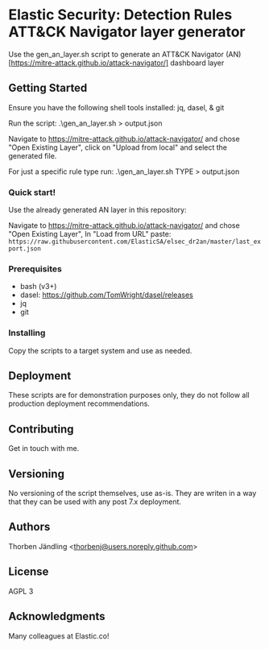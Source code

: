 # Elastic Security: Detection Rules ATT&CK Navigator layer generator

Use the gen_an_layer.sh script to generate an ATT&CK Navigator (AN) [https://mitre-attack.github.io/attack-navigator/] dashboard layer

## Getting Started

Ensure you have the following shell tools installed: jq, dasel, & git

Run the script: .\gen_an_layer.sh > output.json

Navigate to https://mitre-attack.github.io/attack-navigator/ and chose "Open Existing Layer", 
click on "Upload from local" and select the generated file.

For just a specific rule type run: .\gen_an_layer.sh TYPE > output.json

### Quick start!

Use the already generated AN layer in this repository:


Navigate to https://mitre-attack.github.io/attack-navigator/ and chose "Open Existing Layer", 
In "Load from URL" paste: `https://raw.githubusercontent.com/ElasticSA/elsec_dr2an/master/last_export.json`

### Prerequisites

 - bash (v3+)
 - dasel: https://github.com/TomWright/dasel/releases
 - jq
 - git 

### Installing

Copy the scripts to a target system and use as needed.

## Deployment

These scripts are for demonstration purposes only, they do not follow all production deployment
recommendations.

## Contributing

Get in touch with me.

## Versioning

No versioning of the script themselves, use as-is. They are writen in a way that they can be used with any post 7.x deployment.

## Authors

Thorben Jändling <<thorbenj@users.noreply.github.com>>

## License

AGPL 3

## Acknowledgments

Many colleagues at Elastic.co!
